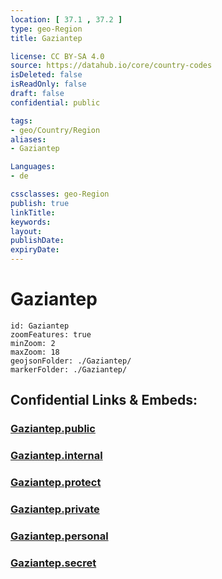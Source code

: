 ```yaml
---
location: [ 37.1 , 37.2 ] 
type: geo-Region
title: Gaziantep

license: CC BY-SA 4.0
source: https://datahub.io/core/country-codes
isDeleted: false
isReadOnly: false
draft: false
confidential: public

tags:
- geo/Country/Region
aliases:
- Gaziantep

Languages:
- de

cssclasses: geo-Region
publish: true
linkTitle: 
keywords: 
layout: 
publishDate: 
expiryDate: 
---
```


# Gaziantep

```leaflet
id: Gaziantep
zoomFeatures: true 
minZoom: 2 
maxZoom: 18
geojsonFolder: ./Gaziantep/
markerFolder: ./Gaziantep/
```


## Confidential Links & Embeds: 

### [Gaziantep.public](/_public/\Earth\Continent\Europe\Europe~East\Turkey\Provinces~TurkeyGaziantep.public.md) 

### [Gaziantep.internal](/_internal/\Earth\Continent\Europe\Europe~East\Turkey\Provinces~TurkeyGaziantep.internal.md) 

### [Gaziantep.protect](/_protect/\Earth\Continent\Europe\Europe~East\Turkey\Provinces~TurkeyGaziantep.protect.md) 

### [Gaziantep.private](/_private/\Earth\Continent\Europe\Europe~East\Turkey\Provinces~TurkeyGaziantep.private.md) 

### [Gaziantep.personal](/_personal/\Earth\Continent\Europe\Europe~East\Turkey\Provinces~TurkeyGaziantep.personal.md) 

### [Gaziantep.secret](/_secret/\Earth\Continent\Europe\Europe~East\Turkey\Provinces~TurkeyGaziantep.secret.md)

